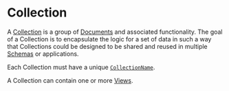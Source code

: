 # Collection

A [Collection](https://dev.bonsaidb.io/main/bonsaidb/core/schema/trait.Collection.html) is a group of [Documents](./document.md) and associated functionality. The goal of a Collection is to encapsulate the logic for a set of data in such a way that Collections could be designed to be shared and reused in multiple [Schemas](./schema.md) or applications.

Each Collection must have a unique [`CollectionName`](https://dev.bonsaidb.io/main/bonsaidb/core/schema/struct.CollectionName.html).

A Collection can contain one or more [Views](./view.md).
